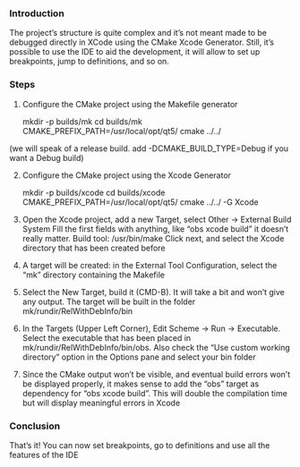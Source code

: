### Introduction
The project’s structure is quite complex and it’s not meant made to be debugged directly in XCode using the CMake Xcode Generator. Still, it’s possible to use the IDE to aid the development, it will allow to set up breakpoints, jump to definitions, and so on. 

### Steps

1) Configure the CMake project using the Makefile generator

    mkdir -p builds/mk 
    cd builds/mk
    CMAKE_PREFIX_PATH=/usr/local/opt/qt5/ cmake ../../

(we will speak of a release build. add -DCMAKE_BUILD_TYPE=Debug if you want a Debug build)

2) Configure the CMake project using the Xcode Generator

    mkdir -p builds/xcode
    cd builds/xcode
    CMAKE_PREFIX_PATH=/usr/local/opt/qt5/ cmake ../../ -G Xcode

3) Open the Xcode project, add a new Target, select Other -> External Build System
Fill the first fields with anything, like “obs xcode build” it doesn’t really matter. 
Build tool: /usr/bin/make
Click next, and select the Xcode directory that has been created before

4) A target will be created: in the External Tool Configuration, select the “mk” directory containing the Makefile

5) Select the New Target, build it (CMD-B). It will take a bit and won’t give any output. The target will be built in the folder mk/rundir/RelWithDebInfo/bin

6) In the Targets (Upper Left Corner), Edit Scheme -> Run -> Executable. Select the executable that has been placed in mk/rundir/RelWithDebInfo/bin/obs. Also check the “Use custom working directory” option in the Options pane and select your bin folder

7) Since the CMake output won’t be visible, and eventual build errors won’t be displayed properly, it makes sense to add the “obs” target as dependency for “obs xcode build”. This will double the compilation time but will display meaningful errors in Xcode

### Conclusion
That’s it! You can now set breakpoints, go to definitions and use all the features of the IDE
